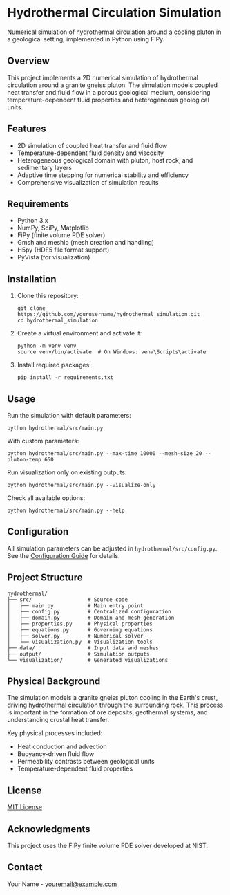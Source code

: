 # Hydrothermal Circulation Simulation

Numerical simulation of hydrothermal circulation around a cooling pluton in a geological setting, implemented in Python using FiPy.

## Overview

This project implements a 2D numerical simulation of hydrothermal circulation around a granite gneiss pluton. The simulation models coupled heat transfer and fluid flow in a porous geological medium, considering temperature-dependent fluid properties and heterogeneous geological units.

## Features

- 2D simulation of coupled heat transfer and fluid flow
- Temperature-dependent fluid density and viscosity
- Heterogeneous geological domain with pluton, host rock, and sedimentary layers
- Adaptive time stepping for numerical stability and efficiency
- Comprehensive visualization of simulation results

## Requirements

- Python 3.x
- NumPy, SciPy, Matplotlib
- FiPy (finite volume PDE solver)
- Gmsh and meshio (mesh creation and handling)
- H5py (HDF5 file format support)
- PyVista (for visualization)

## Installation

1. Clone this repository:
   ```
   git clone https://github.com/yourusername/hydrothermal_simulation.git
   cd hydrothermal_simulation
   ```

2. Create a virtual environment and activate it:
   ```
   python -m venv venv
   source venv/bin/activate  # On Windows: venv\Scripts\activate
   ```

3. Install required packages:
   ```
   pip install -r requirements.txt
   ```

## Usage

Run the simulation with default parameters:
```
python hydrothermal/src/main.py
```

With custom parameters:
```
python hydrothermal/src/main.py --max-time 10000 --mesh-size 20 --pluton-temp 650
```

Run visualization only on existing outputs:
```
python hydrothermal/src/main.py --visualize-only
```

Check all available options:
```
python hydrothermal/src/main.py --help
```

## Configuration

All simulation parameters can be adjusted in `hydrothermal/src/config.py`. See the [Configuration Guide](hydrothermal/CONFIG_GUIDE.md) for details.

## Project Structure

```
hydrothermal/
├── src/                  # Source code
│   ├── main.py           # Main entry point
│   ├── config.py         # Centralized configuration
│   ├── domain.py         # Domain and mesh generation
│   ├── properties.py     # Physical properties
│   ├── equations.py      # Governing equations
│   ├── solver.py         # Numerical solver
│   └── visualization.py  # Visualization tools
├── data/                 # Input data and meshes
├── output/               # Simulation outputs
└── visualization/        # Generated visualizations
```

## Physical Background

The simulation models a granite gneiss pluton cooling in the Earth's crust, driving hydrothermal circulation through the surrounding rock. This process is important in the formation of ore deposits, geothermal systems, and understanding crustal heat transfer.

Key physical processes included:
- Heat conduction and advection
- Buoyancy-driven fluid flow
- Permeability contrasts between geological units
- Temperature-dependent fluid properties

## License

[MIT License](LICENSE)

## Acknowledgments

This project uses the FiPy finite volume PDE solver developed at NIST.

## Contact

Your Name - youremail@example.com